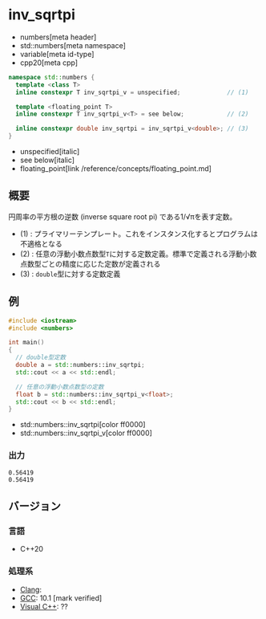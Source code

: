 # inv_sqrtpi
* numbers[meta header]
* std::numbers[meta namespace]
* variable[meta id-type]
* cpp20[meta cpp]

```cpp
namespace std::numbers {
  template <class T>
  inline constexpr T inv_sqrtpi_v = unspecified;             // (1)

  template <floating_point T>
  inline constexpr T inv_sqrtpi_v<T> = see below;            // (2)

  inline constexpr double inv_sqrtpi = inv_sqrtpi_v<double>; // (3)
}
```
* unspecified[italic]
* see below[italic]
* floating_point[link /reference/concepts/floating_point.md]

## 概要
円周率の平方根の逆数 (inverse square root pi) である1/√πを表す定数。

- (1) : プライマリーテンプレート。これをインスタンス化するとプログラムは不適格となる
- (2) : 任意の浮動小数点数型`T`に対する定数定義。標準で定義される浮動小数点数型ごとの精度に応じた定数が定義される
- (3) : `double`型に対する定数定義


## 例
```cpp example
#include <iostream>
#include <numbers>

int main()
{
  // double型定数
  double a = std::numbers::inv_sqrtpi;
  std::cout << a << std::endl;

  // 任意の浮動小数点数型の定数
  float b = std::numbers::inv_sqrtpi_v<float>;
  std::cout << b << std::endl;
}
```
* std::numbers::inv_sqrtpi[color ff0000]
* std::numbers::inv_sqrtpi_v[color ff0000]

### 出力
```
0.56419
0.56419
```

## バージョン
### 言語
- C++20

### 処理系
- [Clang](/implementation.md#clang):
- [GCC](/implementation.md#gcc): 10.1 [mark verified]
- [Visual C++](/implementation.md#visual_cpp): ??
